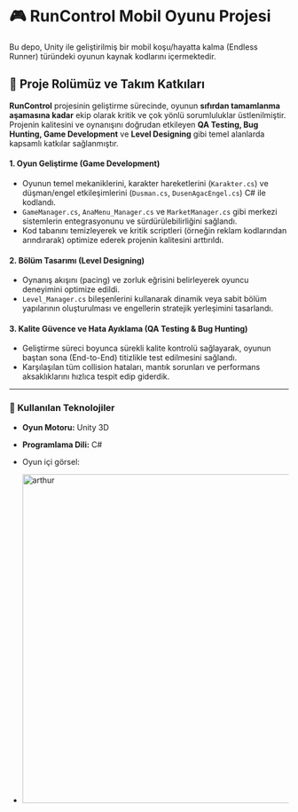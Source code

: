 # 🎮 RunControl Mobil Oyunu Projesi

Bu depo, Unity ile geliştirilmiş bir mobil koşu/hayatta kalma (Endless Runner) türündeki oyunun kaynak kodlarını içermektedir.

## 👥 Proje Rolümüz ve Takım Katkıları

**RunControl** projesinin geliştirme sürecinde, oyunun **sıfırdan tamamlanma aşamasına kadar** ekip olarak kritik ve çok yönlü sorumluluklar üstlenilmiştir. Projenin kalitesini ve oynanışını doğrudan etkileyen **QA Testing, Bug Hunting, Game Development** ve **Level Designing** gibi temel alanlarda kapsamlı katkılar sağlanmıştır.

#### 1. Oyun Geliştirme (Game Development)

* Oyunun temel mekaniklerini, karakter hareketlerini (`Karakter.cs`) ve düşman/engel etkileşimlerini (`Dusman.cs`, `DusenAgacEngel.cs`) C# ile kodlandı.
* `GameManager.cs`, `AnaMenu_Manager.cs` ve `MarketManager.cs` gibi merkezi sistemlerin entegrasyonunu ve sürdürülebilirliğini sağlandı.
* Kod tabanını temizleyerek ve kritik scriptleri (örneğin reklam kodlarından arındırarak) optimize ederek projenin kalitesini arttırıldı.

#### 2. Bölüm Tasarımı (Level Designing)

* Oynanış akışını (pacing) ve zorluk eğrisini belirleyerek oyuncu deneyimini optimize edildi.
* `Level_Manager.cs` bileşenlerini kullanarak dinamik veya sabit bölüm yapılarının oluşturulması ve engellerin stratejik yerleşimini tasarlandı.

#### 3. Kalite Güvence ve Hata Ayıklama (QA Testing & Bug Hunting)

* Geliştirme süreci boyunca sürekli kalite kontrolü sağlayarak, oyunun baştan sona (End-to-End) titizlikle test edilmesini sağlandı.
* Karşılaşılan tüm collision hataları, mantık sorunları ve performans aksaklıklarını hızlıca tespit edip giderdik.

---

### 🔧 Kullanılan Teknolojiler

* **Oyun Motoru:** Unity 3D
* **Programlama Dili:** C#

* Oyun içi görsel:
* <img width="649" height="593" alt="arthur" src="https://github.com/user-attachments/assets/26b78240-6400-48f3-ba58-5ba744f1303a" />
